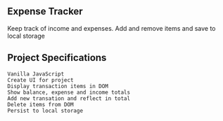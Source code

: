 ## Expense Tracker

Keep track of income and expenses. Add and remove items and save to local storage

## Project Specifications
```
Vanilla JavaScript
Create UI for project
Display transaction items in DOM
Show balance, expense and income totals
Add new transation and reflect in total
Delete items from DOM
Persist to local storage
```
